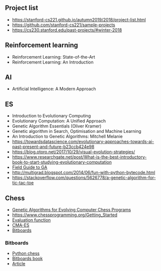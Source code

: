## Project list
- https://stanford-cs221.github.io/autumn2019/2018/project-list.html
- https://github.com/stanford-cs221/sample-projects
- https://cs230.stanford.edu/past-projects/#winter-2018 

## Reinforcement learning
- Reinforcement Learning: State-of-the-Art
- Reinforcement Learning: An Introduction 

## AI
- Artificial Intelligence: A Modern Approach

## ES
- Introduction to Evolutionary Computing
- Evolutionary Computation: A Unified Approach
- Genetic Algorithm Essentials (Oliver Kramer)
- Genetic algorithm in Search, Optimisation and Machine Learning 
- An Introduction to Genetic Algorithms: Mitchell Melanie
- https://towardsdatascience.com/evolutionary-approaches-towards-ai-past-present-and-future-b23ccb424e98
- https://blog.otoro.net/2017/10/29/visual-evolution-strategies/
- https://www.researchgate.net/post/What-is-the-best-introductory-book-to-start-studying-evolutionary-computation
- [Field Guide to GA](http://www0.cs.ucl.ac.uk/staff/W.Langdon/ftp/papers/poli08_fieldguide.pdf)
- http://multigrad.blogspot.com/2014/06/fun-with-python-bytecode.html
- https://stackoverflow.com/questions/5626778/a-genetic-algorithm-for-tic-tac-toe

## Chess
- [Genetic Algorithms for Evolving Computer Chess Programs](https://arxiv.org/pdf/1711.08337.pdf)
- https://www.chessprogramming.org/Getting_Started
- [Evaluation function](https://www.cmpe.boun.edu.tr/~gungort/undergraduateprojects/Tuning%20of%20Chess%20Evaluation%20Function%20by%20Using%20Genetic%20Algorithms.pdf)
- [CMA-ES](https://arxiv.org/pdf/1604.00772.pdf)
- [Bitboards](https://www.chessprogramming.org/Bitboards)


### Bitboards
- [Python chess](https://python-chess.readthedocs.io/en/v1.8.0/index.html)
- [Bitboards book](https://books.google.co.in/books/about/How_to_Write_a_Bitboard_Chess_Engine.html?id=Z02XzQEACAAJ&source=kp_book_description&redir_esc=y)
- [Article](https://www.codeproject.com/Articles/5313417/Worlds-Fastest-Bitboard-Chess-Movegenerator#_comments)

